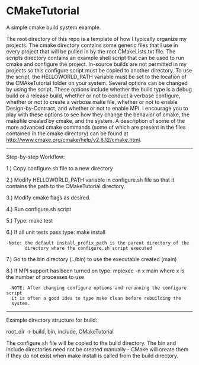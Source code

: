CMakeTutorial
=============

A simple cmake build system example.

The root directory of this repo is a template of how I typically organize my
projects. The cmake directory contains some generic files that I use in every
project that will be pulled in by the root CMakeLists.txt file. The scripts
directory contains an example shell script that can be used to run cmake and
configure the project. In-source builds are not permitted in my projects so 
this configure script must be copied to another directory. To use the script, 
the HELLOWORLD_PATH variable must be set to the location of the CMAkeTutorial 
folder on your system. Several options can be changed by using the script. 
These options include whether the build type is a debug build or a release
build, whether or not to conduct a verbose configure, whether or not to
create a verbose make file, whether or not to enable Design-by-Contract,
and whether or not to enable MPI. I encourage you to play with these options
to see how they change the behavior of cmake, the makefile created by cmake, 
and the system. A description of some of the more advanced cmake
commands (some of which are present in the files contained in the cmake directory)
can be found at http://www.cmake.org/cmake/help/v2.8.12/cmake.html. 

-------------------------------------------------------------------------------

Step-by-step Workflow:

1.) Copy configure.sh file to a new directory

2.) Modify HELLOWORLD_PATH variable in configure.sh file so that it contains
    the path to the CMakeTutorial directory.

3.) Modify cmake flags as desired.

4.) Run configure.sh script

5.) Type: make test

6.) If all unit tests pass type: make install

    -Note: the default install_prefix_path is the parent directory of the 
           directory where the configure.sh script executed

7.) Go to the bin directory (../bin) to use the executable created (main)

8.) If MPI support has been turned on type: mpiexec -n x main
    where x is the number of processes to use

     -NOTE: After changing configure options and rerunning the configure script
      it is often a good idea to type make clean before rebuilding the
      system.

-------------------------------------------------------------------------------

Example directory structure for build:

root_dir -> build, bin, include, CMakeTutorial

The configure.sh file will be copied to the build directory. The bin and
include directories need not be created manually - CMake will create them
if they do not exist when make install is called from the build directory.
